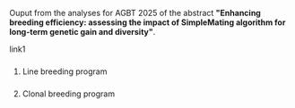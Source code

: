 Ouput from the analyses for AGBT 2025 of the abstract **"Enhancing breeding efficiency: assessing the impact of SimpleMating algorithm for long-term genetic gain and diversity"**.




link1



###

1. Line breeding program




###

2. Clonal breeding program
